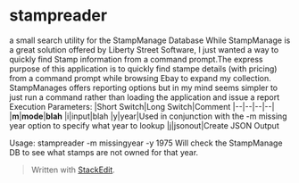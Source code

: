 # stampreader
a small search utility for the StampManage Database
While StampManage is a great solution offered by Liberty Street Software, I just wanted a way to quickly find Stamp information from a command prompt.The express purpose of this application is to quickly find stampe details (with pricing) from a command prompt while browsing Ebay to expand my collection. StampManages offers reporting options but in my mind seems simpler to just run a command rather than loading the application and issue a report
Execution Parameters:
|Short Switch|Long Switch|Comment
|--|--|--|--|
|**m**|**mode**|**blah**
|i|input|blah
|y|year|Used in conjunction with the -m missing year option to specify what year to lookup
|j|jsonout|Create JSON Output

Usage:
stampreader -m missingyear -y 1975
Will check the StampManage DB to see what stamps are not owned for that year.


> Written with [StackEdit](https://stackedit.io/).
